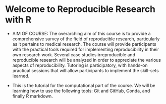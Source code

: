 # Welcome to Reproducible Research with R

* AIM OF COURSE:
The overarching aim of this course is to provide a comprehensive survey of the field of reproducible research, particularly as it pertains to medical research. The course will provide participants with the practical tools required for implementing reproducibility in their own research work. Several case studies irreproducible and reproducible research will be analyzed in order to appreciate the various aspects of reproducibility. Tutoring is participatory, with hands-on practical sessions that will allow participants to implement the skill-sets learned.

* This is the tutorial for the computational part of the course. We will be learning how to use the following tools: Git and GitHub, Conda, and finally R markdown.

